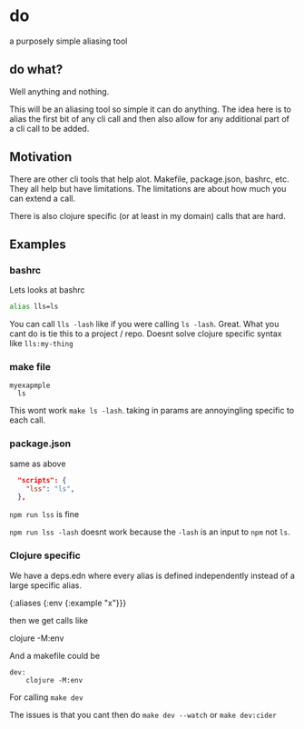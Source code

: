 # do

a purposely simple aliasing tool

## do what? 

Well anything and nothing.  

This will be an aliasing tool so simple it can do anything.  The idea here is to alias the first bit of any cli call and then also allow for any additional part of a cli call to be added.

## Motivation

There are other cli tools that help alot.  Makefile, package.json, bashrc, etc.  They all help but have limitations.  The limitations are about how much you can extend a call.

There is also clojure specific (or at least in my domain) calls that are hard.


## Examples

### bashrc

Lets looks at bashrc

```bash
alias lls=ls
```

You can call `lls -lash` like if you were calling `ls -lash`.  Great.  What you cant do is tie this to a project / repo.  Doesnt solve clojure specific syntax like `lls:my-thing`

### make file

```
myexapmple
  ls
```

This wont work `make ls -lash`. taking in params are annoyingling specific to each call.

### package.json

same as above

```json
  "scripts": {
    "lss": "ls",
  },
```

`npm run lss` is fine

`npm run lss -lash` doesnt work because the `-lash` is an input to `npm` not `ls`.

### Clojure specific

We have a deps.edn where every alias is defined independently instead of a large specific alias.

{:aliases {:env {:example "x"}}}

then we get calls like 

clojure -M:env

And a makefile could be 

```make
dev:
	clojure -M:env
```

For calling `make dev`

The issues is that you cant then do `make dev --watch` or `make dev:cider`

